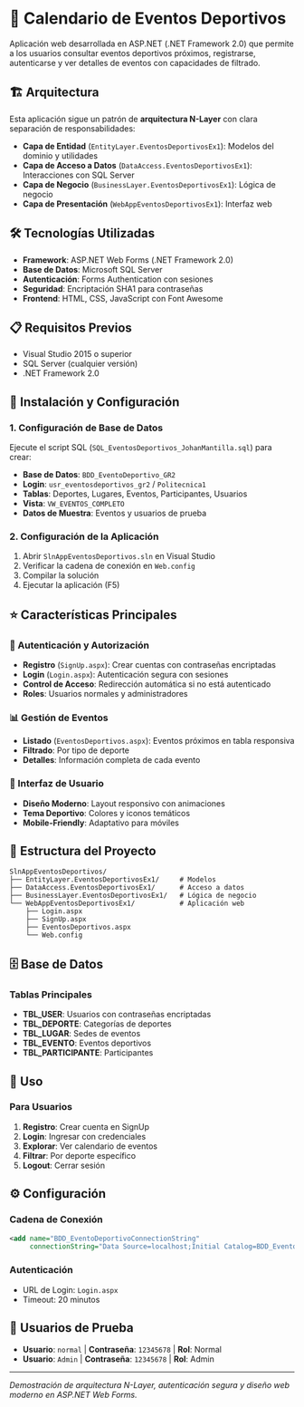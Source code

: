# 📅 Calendario de Eventos Deportivos

Aplicación web desarrollada en ASP.NET (.NET Framework 2.0) que permite a los usuarios consultar eventos deportivos próximos, registrarse, autenticarse y ver detalles de eventos con capacidades de filtrado.

## 🏗️ Arquitectura

Esta aplicación sigue un patrón de **arquitectura N-Layer** con clara separación de responsabilidades:

- **Capa de Entidad** (`EntityLayer.EventosDeportivosEx1`): Modelos del dominio y utilidades
- **Capa de Acceso a Datos** (`DataAccess.EventosDeportivosEx1`): Interacciones con SQL Server  
- **Capa de Negocio** (`BusinessLayer.EventosDeportivosEx1`): Lógica de negocio
- **Capa de Presentación** (`WebAppEventosDeportivosEx1`): Interfaz web

## 🛠️ Tecnologías Utilizadas

- **Framework**: ASP.NET Web Forms (.NET Framework 2.0)
- **Base de Datos**: Microsoft SQL Server
- **Autenticación**: Forms Authentication con sesiones
- **Seguridad**: Encriptación SHA1 para contraseñas
- **Frontend**: HTML, CSS, JavaScript con Font Awesome

## 📋 Requisitos Previos

- Visual Studio 2015 o superior
- SQL Server (cualquier versión)
- .NET Framework 2.0

## 🚀 Instalación y Configuración

### 1. Configuración de Base de Datos
Ejecute el script SQL (`SQL_EventosDeportivos_JohanMantilla.sql`) para crear:

- **Base de Datos**: `BDD_EventoDeportivo_GR2`
- **Login**: `usr_eventosdeportivos_gr2` / `Politecnica1`
- **Tablas**: Deportes, Lugares, Eventos, Participantes, Usuarios
- **Vista**: `VW_EVENTOS_COMPLETO`
- **Datos de Muestra**: Eventos y usuarios de prueba

### 2. Configuración de la Aplicación
1. Abrir `SlnAppEventosDeportivos.sln` en Visual Studio
2. Verificar la cadena de conexión en `Web.config`
3. Compilar la solución
4. Ejecutar la aplicación (F5)

## ⭐ Características Principales

### 🔐 Autenticación y Autorización
- **Registro** (`SignUp.aspx`): Crear cuentas con contraseñas encriptadas
- **Login** (`Login.aspx`): Autenticación segura con sesiones
- **Control de Acceso**: Redirección automática si no está autenticado
- **Roles**: Usuarios normales y administradores

### 📊 Gestión de Eventos
- **Listado** (`EventosDeportivos.aspx`): Eventos próximos en tabla responsiva
- **Filtrado**: Por tipo de deporte
- **Detalles**: Información completa de cada evento

### 🎨 Interfaz de Usuario
- **Diseño Moderno**: Layout responsivo con animaciones
- **Tema Deportivo**: Colores y iconos temáticos
- **Mobile-Friendly**: Adaptativo para móviles

## 📁 Estructura del Proyecto

```
SlnAppEventosDeportivos/
├── EntityLayer.EventosDeportivosEx1/     # Modelos
├── DataAccess.EventosDeportivosEx1/      # Acceso a datos
├── BusinessLayer.EventosDeportivosEx1/   # Lógica de negocio
└── WebAppEventosDeportivosEx1/           # Aplicación web
    ├── Login.aspx
    ├── SignUp.aspx
    ├── EventosDeportivos.aspx
    └── Web.config
```

## 🗄️ Base de Datos

### Tablas Principales
- **TBL_USER**: Usuarios con contraseñas encriptadas
- **TBL_DEPORTE**: Categorías de deportes
- **TBL_LUGAR**: Sedes de eventos  
- **TBL_EVENTO**: Eventos deportivos
- **TBL_PARTICIPANTE**: Participantes

## 🎯 Uso

### Para Usuarios
1. **Registro**: Crear cuenta en SignUp
2. **Login**: Ingresar con credenciales
3. **Explorar**: Ver calendario de eventos
4. **Filtrar**: Por deporte específico
5. **Logout**: Cerrar sesión

## ⚙️ Configuración

### Cadena de Conexión
```xml
<add name="BDD_EventoDeportivoConnectionString" 
     connectionString="Data Source=localhost;Initial Catalog=BDD_EventoDeportivo_GR2;User ID=usr_eventosdeportivos_gr2;Password=Politecnica1"/>
```

### Autenticación
- URL de Login: `Login.aspx`
- Timeout: 20 minutos

## 🧪 Usuarios de Prueba

- **Usuario**: `normal` | **Contraseña**: `12345678` | **Rol**: Normal
- **Usuario**: `Admin` | **Contraseña**: `12345678` | **Rol**: Admin

---

*Demostración de arquitectura N-Layer, autenticación segura y diseño web moderno en ASP.NET Web Forms.*
